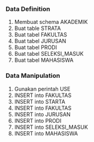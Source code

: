 ### Data Definition
1. Membuat schema AKADEMIK
2. Buat table STRATA
3. Buat tabel FAKULTAS
4. Buat tabel JURUSAN
5. Buat tabel PRODI
6. Buat tabel SELEKSI_MASUK
7. Buat tabel MAHASISWA

### Data Manipulation
1. Gunakan perintah USE
2. INSERT into FAKULTAS
3. INSERT into STARTA
4. INSERT into FAKULTAS
5. INSERT into JURUSAN
6. INSERT into PRODI
7. INSERT into SELEKSI_MASUK
8. INSERT into MAHASISWA
